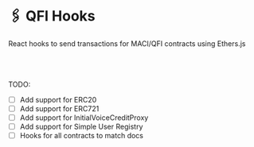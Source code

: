 # 🖇 QFI Hooks

React hooks to send transactions for MACI/QFI contracts using Ethers.js
<br><br><br><br>

TODO:
- [ ] Add support for ERC20
- [ ] Add support for ERC721
- [ ] Add support for InitialVoiceCreditProxy
- [ ] Add support for Simple User Registry
- [ ] Hooks for all contracts to match docs